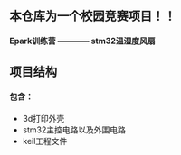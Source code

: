 ## 本仓库为一个校园竞赛项目！！
#### Epark训练营 ———— stm32温湿度风扇

## 项目结构
#### 包含：
- 3d打印外壳
- stm32主控电路以及外围电路
- keil工程文件
